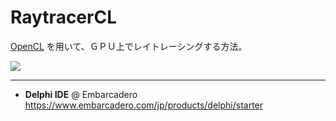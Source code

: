 # RaytracerCL

[OpenCL](https://ja.wikipedia.org/wiki/OpenCL) を用いて、ＧＰＵ上でレイトレーシングする方法。

![](https://github.com/LUXOPHIA/RaytracerCL/raw/master/--------/_SCREENSHOT/RaytracerCL.png)

----

* **Delphi IDE** @ Embarcadero  
https://www.embarcadero.com/jp/products/delphi/starter
